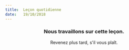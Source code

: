 ```yaml
---
title:  Leçon quotidienne
date:   19/10/2018
---
```


### <center>Nous travaillons sur cette leçon.</center>
<center>Revenez plus tard, s'il vous plaît.</center>